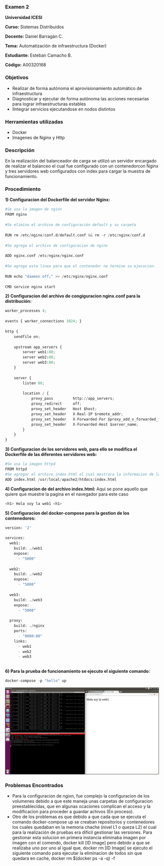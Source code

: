 ### Examen 2

**Universidad ICESI**  

**Curso:** Sistemas Distribuidos  

**Docente:** Daniel Barragán C.  

**Tema:**  Automatización de infraestructura (Docker) 

**Estudiante:** Esteban Camacho B.

**Código:** A00320168

### Objetivos
* Realizar de forma autónoma el aprovisionamiento automático de infraestructura
* Diagnosticar y ejecutar de forma autónoma las acciones necesarias para lograr infraestructuras estables
* IIntegrar servicios ejecutandose en nodos distintos

### Herramientas utilizadas
* Docker
* Imagenes de Nginx y Http

### Descripción
En la realización del balanceador de carga se utilizó un servidor encargado de realizar 
el balanceo el cual fue configurado con un contenedorcon Nginx y tres servidores web
configurados con index para cargar la muestra de funcionamiento.

### Procedimiento

**1) Configuracion del Dockerfile del servidor Nginx:**

```python
#Se usa la imagen de nginx
FROM nginx

#Se elimina el archivo de configuración default y su carpeta

RUN rm /etc/nginx/conf.d/default.conf && rm -r /etc/nginx/conf.d

#Se agrega el archivo de configuracion de nginx

ADD nginx.conf /etc/nginx/nginx.conf

#Se agrega esta linea para que el contenedor no termine su ejecucion.

RUN echo "daemon off;" >> /etc/nginx/nginx.conf

CMD service nginx start
```

**2) Configuracion del archivo de congiguracion nginx.conf para la distribución:**
```python
worker_processes 4;
 
events { worker_connections 1024; }
 
http {
    sendfile on;
 
    upstream app_servers {
        server web1:80;
        server web2:80;
        server web3:80;
    }
 
    server {
        listen 80;
 
        location / {
            proxy_pass         http://app_servers;
            proxy_redirect     off;
            proxy_set_header   Host $host;
            proxy_set_header   X-Real-IP $remote_addr;
            proxy_set_header   X-Forwarded-For $proxy_add_x_forwarded_for;
            proxy_set_header   X-Forwarded-Host $server_name;
        }
    }
}
```
**3) Configuracion de los servidores web, para ello se modifica el Dockerfile de las diferentes servidores web:**

```python
#Se usa la imagen httpd
FROM httpd
#Se agregar el archivo index.html el cual mostrara la informacion de la web pertinente
ADD index.html /usr/local/apache2/htdocs/index.html
```
**4) Configuracion de del archivo index.html:**
Aqui se pone aquello que quiere que muestre la pagina en el navegador para este caso
```python
<h1> Hola soy la web1 <h1>
```

**5) Configuracion del docker-compose para la gestion de los contenedores:**
``` python
version: '2'

services:
  web1:
    build: ./web1
    expose:
      - "5000"

  web2:
    build: ./web2
    expose:
      - "5000"

  web3:
    build: ./web3
    expose:
      - "5000"

  proxy:
    build: ./nginx
    ports:
      - "8080:80"
    links:
      - web1
      - web2
      - web3
 
```
**6) Para la prueba de funcionamiento se ejecuto el siguiente comando:**

```python
docker-compose -p "hello" up
```
![GitHub Logo0](Imagenes/parcial2.gif)

### Problemas Encontrados

* Para la configuracion de ngixn, fue complejo la configuracion de los volumenes debido a que este maneja unas carpetas de configuracion preestablecidas, que en algunas ocaciones complican el acceso y la modificacion para proceder a guardar achivos (En proceso).
* Otro de los problemas es que debido a que cada que se ejecuta el comando docker-compose up se creaban repositorios y contenedores los cuales quedaban en la memoria chache (nivel L1 o queza L2) el cual para la realización de pruebas era dificil gestionar las versiones. Para gestionar esta solucion en primera instancia eliminaba imagen por imagen con el comendo, docker kill [ID image] pero debido a que se realizaba uno por uno al igual que, docker rm [ID Image] se ejecuto el siguiente comando para ejecutar la eliminacion de todos sin que quedara en cache, docker rm $(docker ps -a -q) -f

